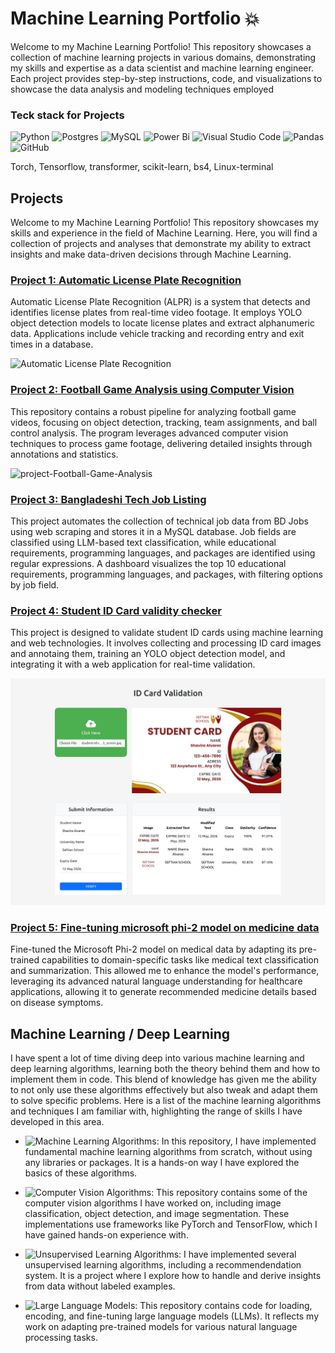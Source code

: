 # Machine Learning Portfolio 💥

Welcome to my Machine Learning Portfolio! This repository showcases a collection of 
machine learning projects in various domains, demonstrating my skills and expertise 
as a data scientist and machine learning engineer. Each project provides step-by-step 
instructions, code, and visualizations to showcase the data analysis and modeling 
techniques employed



### Teck stack for Projects 
![Python](https://img.shields.io/badge/python-3670A0?style=for-the-badge&logo=python&logoColor=ffdd54)
![Postgres](https://img.shields.io/badge/postgres-%23316192.svg?style=for-the-badge&logo=postgresql&logoColor=white)
![MySQL](https://img.shields.io/badge/mysql-%2300f.svg?style=for-the-badge&logo=mysql&logoColor=white)
![Power Bi](https://img.shields.io/badge/power_bi-F2C811?style=for-the-badge&logo=powerbi&logoColor=black)
![Visual Studio Code](https://img.shields.io/badge/Visual%20Studio%20Code-0078d7.svg?style=for-the-badge&logo=visual-studio-code&logoColor=white)
![Pandas](https://img.shields.io/badge/pandas-%23150458.svg?style=for-the-badge&logo=pandas&logoColor=white)
![GitHub](https://img.shields.io/badge/github-%23121011.svg?style=for-the-badge&logo=github&logoColor=white)
<!-- Here Add icons for the things bellow -->
Torch, Tensorflow, transformer, scikit-learn, bs4, Linux-terminal






<!-- ## Table of Contents

- [Project 1: Automatic License Plate Recognition](https://github.com/tushar2704/Sales-for-Retail-and-Food-Services)
- [Project 2: Football Game Analysis using Computer Vision](https://github.com/m4hfuj/football-game-analysis)
- [Project 3: Bangladeshi Tech Job Listing](https://github.com/m4hfuj/football-game-analysis)
- [Project 4: Student ID Card validity checker](https://github.com/m4hfuj/Student-ID-card-validity-checker)
- [Project 5: Fine-tuning microsoft phi-2 model on medicine data](https://github.com/m4hfuj/Large-Language-Models/blob/main/Fine%20Tuning%20microsoft%20phi-2%20on%20medicine%20dataset.ipynb)

---
- [<ins><b>©2023 Mirza Mahfuj Hossain. All rights reserved</b></ins>]()
--- -->

## Projects

Welcome to my Machine Learning Portfolio! This repository showcases my skills and 
experience in the field of Machine Learning. Here, you will find a collection of 
projects and analyses that demonstrate my ability to extract insights and make 
data-driven decisions through Machine Learning.


### [Project 1: Automatic License Plate Recognition](https://github.com/tushar2704/Sales-for-Retail-and-Food-Services)

Automatic License Plate Recognition (ALPR) is a system that detects and identifies 
license plates from real-time video footage. It employs YOLO object detection 
models to locate license plates and extract alphanumeric data. Applications 
include vehicle tracking and recording entry and exit times in a database.

![Automatic License Plate Recognition](assets/project-alpr.gif)



### [Project 2: Football Game Analysis using Computer Vision](https://github.com/m4hfuj/football-game-analysis)

This repository contains a robust pipeline for analyzing football game videos, focusing on 
object detection, tracking, team assignments, and ball control analysis. The program leverages 
advanced computer vision techniques to process game footage, delivering detailed insights 
through annotations and statistics.

![project-Football-Game-Analysis](assets/project-Football-Game-Analysis.gif)



### [Project 3: Bangladeshi Tech Job Listing](https://github.com/m4hfuj/football-game-analysis)

This project automates the collection of technical job data from BD Jobs using 
web scraping and stores it in a MySQL database. Job fields are classified using 
LLM-based text classification, while educational requirements, programming 
languages, and packages are identified using regular expressions. A dashboard 
visualizes the top 10 educational requirements, programming languages, and 
packages, with filtering options by job field.



### [Project 4: Student ID Card validity checker](https://github.com/m4hfuj/Student-ID-card-validity-checker)

This project is designed to validate student ID cards using machine learning and 
web technologies. It involves collecting and processing ID card images and annotaing them, 
training an YOLO object detection model, and integrating it with a web application for 
real-time validation.

![project-Student-ID-Card-validity](assets/project-Student-ID-Card-validity.png)



### [Project 5: Fine-tuning microsoft phi-2 model on medicine data](https://github.com/m4hfuj/Large-Language-Models/blob/main/Fine%20Tuning%20microsoft%20phi-2%20on%20medicine%20dataset.ipynb)

Fine-tuned the Microsoft Phi-2 model on medical data by adapting its pre-trained 
capabilities to domain-specific tasks like medical text classification and summarization. 
This allowed me to enhance the model's performance, leveraging its advanced natural 
language understanding for healthcare applications, allowing it to generate recommended 
medicine details based on disease symptoms.




## Machine Learning / Deep Learning

I have spent a lot of time diving deep into various machine learning and deep learning algorithms, 
learning both the theory behind them and how to implement them in code. This 
blend of knowledge has given me the ability to not only use these algorithms 
effectively but also tweak and adapt them to solve specific problems. Here is a 
list of the machine learning algorithms and techniques I am familiar with, 
highlighting the range of skills I have developed in this area.


- ![Machine Learning Algorithms](https://github.com/m4hfuj/Machine-Learning-Algorithms): In this repository, 
  I have implemented fundamental machine learning algorithms from scratch, without using any libraries or 
  packages. It is a hands-on way I have explored the basics of these algorithms.

- ![Computer Vision Algorithms](https://github.com/m4hfuj/Computer-Vision-Algorithms): This repository 
  contains some of the computer vision algorithms I have worked on, including image classification, 
  object detection, and image segmentation. These implementations use frameworks like PyTorch and 
  TensorFlow, which I have gained hands-on experience with.

- ![Unsupervised Learning Algorithms](https://github.com/m4hfuj/unsupervised-learning): I have implemented 
  several unsupervised learning algorithms, including a recommendendation system. It is a project where I explore 
  how to handle and derive insights from data without labeled examples.

- ![Large Language Models](https://github.com/m4hfuj/Large-Language-Models): This repository contains 
  code for loading, encoding, and fine-tuning large language models (LLMs). It reflects my work on 
  adapting pre-trained models for various natural language processing tasks.







